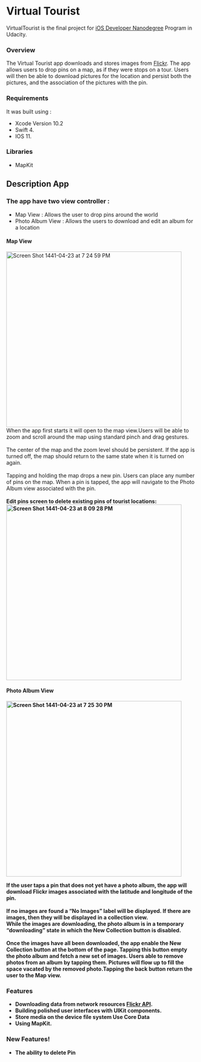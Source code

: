 # Virtual Tourist
VirtualTourist is the final project for [iOS Developer Nanodegree](https://www.udacity.com/course/ios-developer-nanodegree--nd003) Program in Udacity.
### Overview
The Virtual Tourist app downloads and stores images from [Flickr](https://www.flickr.com). The app allows users to drop pins on a map, as if they were stops on a tour. Users will then be able to download pictures for the location and persist both the pictures, and the association of the pictures with the pin.
### Requirements
It was built using :
- Xcode Version 10.2 
- Swift 4.
 - IOS 11.
 ### Libraries
 - MapKit
 ## Description App 
 ### The app have two view controller :
- Map View : Allows the user to drop pins around the world
- Photo Album View : Allows the users to download and edit an album for a location
#### Map View 
 <img width="464" alt="Screen Shot 1441-04-23 at 7 24 59 PM" src="https://user-images.githubusercontent.com/47195049/71269205-cd36b000-235f-11ea-84c7-073faf0ded46.png">
 When the app first starts it will open to the map view.Users will be able to zoom and scroll around the map using standard pinch and drag gestures.<br/><br/> 
The center of the map and the zoom level should be persistent. If the app is turned off, the map should return to the same state when it is turned on again.<br/><br/>
Tapping and holding the map drops a new pin. Users can place any number of pins on the map.
When a pin is tapped, the app will navigate to the Photo Album view associated with the pin.<br/><br/>
 <b> Edit pins screen to delete existing pins of tourist locations: <b>
<img width="464" alt="Screen Shot 1441-04-23 at 8 09 28 PM" src="https://user-images.githubusercontent.com/47195049/71272820-c2cae500-2364-11ea-8934-313d7682257e.png">

#### Photo Album View 

<img width="464" alt="Screen Shot 1441-04-23 at 7 25 30 PM" src="https://user-images.githubusercontent.com/47195049/71270439-9f9f3600-2362-11ea-9bf4-0f085b1ad0fd.png"><br/>

If the user taps a pin that does not yet have a photo album, the app will download Flickr images associated with the latitude and longitude of the pin.<br/><br/>
If no images are found a “No Images” label will be displayed.
If there are images, then they will be displayed in a collection view.<br/>
While the images are downloading, the photo album is in a temporary “downloading” state in which the New Collection button is disabled.<br/><br/>
Once the images have all been downloaded, the app enable the New
Collection button at the bottom of the
page. Tapping this button empty the photo album and fetch a new set of images.
Users able to remove photos from an album by tapping them. Pictures will flow up to fill the space vacated by the removed photo.Tapping the back button return the user to the Map view.<br/>

 
### Features
  - Downloading data from network resources [Flickr API](https://www.flickr.com/services/api/).
 - Building polished user interfaces with UIKit components.
- Store media on the device file system Use Core Data
 - Using MapKit.
### New Features!

  - The ability to delete Pin
  
